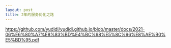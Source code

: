 ```yaml
---
layout: post
title: 2年的服务优化之路
---
```


https://github.com/yudidi/yudidi.github.io/blob/master/docs/2021-06%E6%80%A7%E8%83%BD%E4%BC%98%E5%8C%96%E8%AE%B0%E5%BD%95.pdf